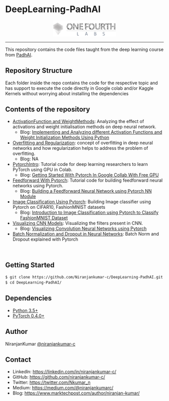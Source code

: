 # DeepLearning-PadhAI

<p align="center"><img width="40%" src="1_assests/logo.png" /></p>

--------------------------------------------------------------------------------

This repository contains the code files taught from the deep learning course from [PadhAI](https://padhai.onefourthlabs.in/).

## Repository Structure
Each folder inside the repo contains the code for the respective topic and has support to execute the code directly in Google colab and/or Kaggle Kernels without worrying about installing the dependencies

## Contents of the repository
* [ActivationFunction and WeightMethods](DeepLearning_Materials/1_ActivationFunction_WeightMethods): Analyzing the effect of activations and weight initialisation methods on deep neural network.
  * Blog: [Implementing and Analyzing different Activation Functions and Weight Initialization Methods Using Python](https://towardsdatascience.com/implementing-different-activation-functions-and-weight-initialization-methods-using-python-c78643b9f20f?source=friends_link&sk=a01c0daa99d57ea6c45fff6aaace2b8a)
* [Overfitting and Regularization](DeepLearning_Materials/2_OverFitting_Regularization_NeuralNetworks): concept of overfitting in deep neural networks and how regularization helps to address the problem of overfitting.
  * Blog: NA
* [PytorchIntro](DeepLearning_Materials/3_GettingStarted_With_Pytorch): Tutorial code for deep learning researchers to learn PyTorch using GPU in Colab.
  * Blog: [Getting Started With Pytorch In Google Collab With Free GPU](https://hackernoon.com/getting-started-with-pytorch-in-google-collab-with-free-gpu-61a5c70b86a)
* [Feedforward With Pytorch](DeepLearning_Materials/4_Feedforward_With_Pytorch): Tutorial code for building feedforward neural networks using Pytorch.
  * Blog: [Building a Feedforward Neural Network using Pytorch NN Module](https://www.marktechpost.com/2019/06/30/building-a-feedforward-neural-network-using-pytorch-nn-module/)
* [Image Classification Using Pytorch](DeepLearning_Materials/5_ImageClassification_Pytorch_FashionMNIST): Building Image classifier using Pytorch on CIFAR10, FashionMNIST datasets
  * Blog: [Introduction to Image Classification using Pytorch to Classify FashionMNIST Dataset](https://www.marktechpost.com/2019/07/30/introduction-to-image-classification-using-pytorch-to-classify-fashionmnist-dataset/)
* [Visualizing CNN Models](DeepLearning_Materials/6_VisualizationCNN_Pytorch): Visualizing the filters present in CNN.
  * Blog: [Visualizing Convolution Neural Networks using Pytorch](https://towardsdatascience.com/visualizing-convolution-neural-networks-using-pytorch-3dfa8443e74e)
* [Batch Normalization and Dropout in Neural Networks](DeepLearning_Materials/7_BatchNormalization): Batch Norm and Dropout explained with Pytorch

<br/>

## Getting Started
```bash
$ git clone https://github.com/Niranjankumar-c/DeepLearning-PadhAI.git
$ cd DeepLearning-PadhAI/
```
## Dependencies
* [Python 3.5+](https://www.continuum.io/downloads)
* [PyTorch 0.4.0+](http://pytorch.org/)
## Author
NiranjanKumar [@niranjankumar-c](https://github.com/Niranjankumar-c)

## Contact
* Linkedln: https://linkedin.com/in/niranjankumar-c/
* GitHub: https://github.com/niranjankumar-c/
* Twitter: https://twitter.com/Nkumar_n
* Medium: https://medium.com/@niranjankumarc/
* Blog: https://www.marktechpost.com/author/niranjan-kumar/
